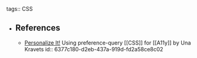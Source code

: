 tags:: CSS

- ## References
	- [Personalize It!](https://css-tricks.com/personalize-it/) Using preference-query [[CSS]] for [[A11y]] by Una Kravets
	  id:: 6377c180-d2eb-437a-919d-fd2a58ce8c02